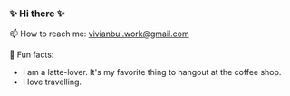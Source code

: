### ✨ Hi there ✨

📫 How to reach me: [vivianbui.work@gmail.com](mailto:vivianbui.work@gmail.com)

🌱 Fun facts: 
* I am a latte-lover. It's my favorite thing to hangout at the coffee shop. 
* I love travelling. 



<!--
**vivibui/vivibui** is a ✨ _special_ ✨ repository because its `README.md` (this file) appears on your GitHub profile.

Here are some ideas to get you started:

<!-- 🔭 I’m currently working on 
- 🌱 I’m currently learning cloud (AWS)
- 👯 I’m looking to collaborate on ...
- 🤔 I’m looking for help with ...
- 💬 Ask me about ...
- 📫 How to reach me: vivianbui.work@gmail.com
- 😄 Pronouns: ...
- ⚡ Fun fact: I am a latte-lover. It's my favorite thing to hangout at the coffee shop. 

